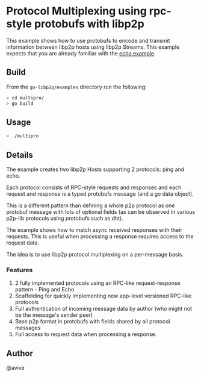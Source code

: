 # Protocol Multiplexing using rpc-style protobufs with libp2p

This example shows how to use protobufs to encode and transmit information between libp2p hosts using libp2p Streams.
This example expects that you are already familiar with the [echo example](https://github.com/thusharprakash/go-libp2p/tree/master/examples/echo).

## Build

From the `go-libp2p/examples` directory run the following:

```sh
> cd multipro/
> go build
```

## Usage

```sh
> ./multipro
```

## Details

The example creates two libp2p Hosts supporting 2 protocols: ping and echo.

Each protocol consists of RPC-style requests and responses and each request and response is a typed protobufs message (and a go data object).

This is a different pattern than defining a whole p2p protocol as one protobuf message with lots of optional fields (as can be observed in various p2p-lib protocols using protobufs such as dht).

The example shows how to match async received responses with their requests. This is useful when processing a response requires access to the request data.

The idea is to use libp2p protocol multiplexing on a per-message basis.

### Features
1. 2 fully implemented protocols using an RPC-like request-response pattern - Ping and Echo
2. Scaffolding for quickly implementing new app-level versioned RPC-like protocols
3. Full authentication of incoming message data by author (who might not be the message's sender peer)
4. Base p2p format in protobufs with fields shared by all protocol messages
5. Full access to request data when processing a response.

## Author
@avive
